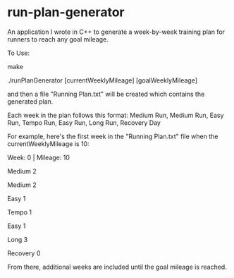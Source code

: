 # run-plan-generator
An application I wrote in C++ to generate a week-by-week training plan for runners to reach any goal mileage.

To Use:

make

./runPlanGenerator [currentWeeklyMileage] [goalWeeklyMileage]

and then a file "Running Plan.txt" will be created which contains the generated plan.

Each week in the plan follows this format: Medium Run, Medium Run, Easy Run, Tempo Run, Easy Run, Long Run, Recovery Day

For example, here's the first week in the "Running Plan.txt" file when the currentWeeklyMileage is 10:

Week: 0 | Mileage: 10

Medium 2

Medium 2

Easy 1

Tempo 1

Easy 1

Long 3

Recovery 0

From there, additional weeks are included until the goal mileage is reached.